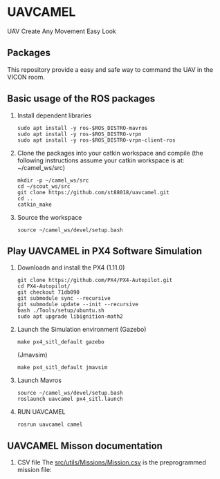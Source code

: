 # UAVCAMEL
UAV Create Any Movement Easy Look

## Packages
This repository provide a easy and safe way to command the UAV in the VICON room.

## Basic usage of the ROS packages

1. Install dependent libraries
    ```
    sudo apt install -y ros-$ROS_DISTRO-mavros
    sudo apt install -y ros-$ROS_DISTRO-vrpn
    sudo apt install -y ros-$ROS_DISTRO-vrpn-client-ros
    ```
2. Clone the packages into your catkin workspace and compile
    (the following instructions assume your catkin workspace is at: ~/camel_ws/src)
    ```
    mkdir -p ~/camel_ws/src
    cd ~/scout_ws/src
    git clone https://github.com/st88018/uavcamel.git  
    cd ..
    catkin_make
    ```
3. Source the workspace
   ```
   source ~/camel_ws/devel/setup.bash
   ```
## Play UAVCAMEL in PX4 Software Simulation
1. Downloadn and install the PX4 (1.11.0)
   ```
   git clone https://github.com/PX4/PX4-Autopilot.git
   cd PX4-Autopilot/
   git checkout 71db090
   git submodule sync --recursive
   git submodule update --init --recursive
   bash ./Tools/setup/ubuntu.sh
   sudo apt upgrade libignition-math2
   ```
2. Launch the Simulation environment
    (Gazebo)
    ```
    make px4_sitl_default gazebo
    ```
    (Jmavsim)
    ```
    make px4_sitl_default jmavsim
    ```
2. Launch Mavros
    ```
    source ~/camel_ws/devel/setup.bash
    roslaunch uavcamel px4_sitl.launch
    ```
2. RUN UAVCAMEL
    ```
    rosrun uavcamel camel
    ```
## UAVCAMEL Misson documentation

1. CSV file
    The [src/utils/Missions/Mission.csv](src/utils/Missions/Mission.csv) is the preprogrammed mission file:
    